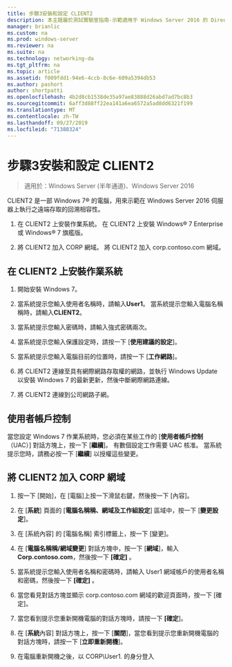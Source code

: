```yaml
---
title: 步驟3安裝和設定 CLIENT2
description: 本主題屬於測試實驗室指南-示範適用于 Windows Server 2016 的 DirectAccess 多網站部署
manager: brianlic
ms.custom: na
ms.prod: windows-server
ms.reviewer: na
ms.suite: na
ms.technology: networking-da
ms.tgt_pltfrm: na
ms.topic: article
ms.assetid: f009fdd1-94e6-4ccb-8c6e-609a5394db53
ms.author: pashort
author: shortpatti
ms.openlocfilehash: 4b2d8cb1538de35a97ae83888d26abd7ad7bc8b3
ms.sourcegitcommit: 6aff3d88ff22ea141a6ea6572a5ad8dd6321f199
ms.translationtype: MT
ms.contentlocale: zh-TW
ms.lasthandoff: 09/27/2019
ms.locfileid: "71388324"
---
```

# <a name="step-3-install-and-configure-client2"></a>步驟3安裝和設定 CLIENT2

>適用於：Windows Server (半年通道)、Windows Server 2016

CLIENT2 是一部 Windows 7&reg; 的電腦，用來示範在 Windows Server 2016 伺服器上執行之遠端存取的回溯相容性。  
  
1. 在 CLIENT2 上安裝作業系統。 在 CLIENT2 上安裝 Windows&reg; 7 Enterprise 或 Windows&reg; 7 旗艦版。  
  
2. 將 CLIENT2 加入 CORP 網域。 將 CLIENT2 加入 corp.contoso.com 網域。  
  
## <a name="to-install-the-operating-system-on-client2"></a>在 CLIENT2 上安裝作業系統  
  
1.  開始安裝 Windows 7。  
  
2.  當系統提示您輸入使用者名稱時，請輸入**User1**。 當系統提示您輸入電腦名稱稱時，請輸入**CLIENT2**。  
  
3.  當系統提示您輸入密碼時，請輸入強式密碼兩次。  
  
4.  當系統提示您輸入保護設定時，請按一下 [**使用建議的設定**]。  
  
5.  當系統提示您輸入電腦目前的位置時，請按一下 [**工作網路**]。  
  
6.  將 CLIENT2 連線至具有網際網路存取權的網路，並執行 Windows Update 以安裝 Windows 7 的最新更新，然後中斷網際網路連線。  
  
7.  將 CLIENT2 連線到公司網路子網。  
  
## <a name="user-account-control"></a>使用者帳戶控制  
當您設定 Windows 7 作業系統時，您必須在某些工作的 [**使用者帳戶控制**（UAC）] 對話方塊上，按一下 [**繼續**]。 有數個設定工作需要 UAC 核准。 當系統提示您時，請務必按一下 [**繼續**] 以授權這些變更。  
  
## <a name="to-join-client2-to-the-corp-domain"></a>將 CLIENT2 加入 CORP 網域  
  
1.  按一下 [開始]，在 [電腦]上按一下滑鼠右鍵，然後按一下 [內容]。  
  
2.  在 [**系統**] 頁面的 [**電腦名稱稱、網域及工作組設定**] 區域中，按一下 [**變更設定**]。  
  
3.  在 [系統內容] 的 [電腦名稱] 索引標籤上，按一下 [變更]。  
  
4.  在 [**電腦名稱稱/網域變更**] 對話方塊中，按一下 [**網域**]，輸入**Corp.contoso.com**，然後按一下 **[確定]** 。  
  
5.  當系統提示您輸入使用者名稱和密碼時，請輸入 User1 網域帳戶的使用者名稱和密碼，然後按一下 **[確定]** 。  
  
6.  當您看見對話方塊並顯示 corp.contoso.com 網域的歡迎頁面時，按一下 [確定]。  
  
7.  當您看到提示您重新開機電腦的對話方塊時，請按一下 **[確定**]。  
  
8.  在 [**系統**內容] 對話方塊上，按一下 [**關閉**]，當您看到提示您重新開機電腦的對話方塊時，請按一下 [**立即重新開機**]。  
  
9. 在電腦重新開機之後，以 CORP\User1. 的身分登入
